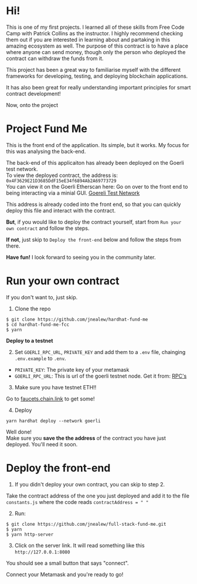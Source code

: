 # Hi! 

This is one of my first projects. I learned all of these skills from Free Code Camp with Patrick Collins as the instructor. I highly recommend checking them out if you are interested in learning about and partaking in this amazing ecosystem as well.
The purpose of this contract is to have a place where anyone can send money, though only the person who deployed the contract can withdraw the funds from it.  

This project has been a great way to familiarise myself with the different frameworks for developing, testing, and deploying blockchain applications.  

It has also been great for really understanding important principles for smart contract development!  

Now, onto the project

# Project Fund Me

This is the front end of the application. Its simple, but it works. My focus for this was analysing the back-end.

The back-end of this applicaiton has already been deployed on the Goerli test network.  
To view the deployed contract, the address is: `0x4F3629E21D3685DdF15eE34f6894Ab2A69773729`   
You can view it on the Goerli Etherscan here: Go on over to the front end to being interacting via a minial GUI. [Goereli Test Network](https://goerli.etherscan.io/address/0x4F3629E21D3685DdF15eE34f6894Ab2A69773729)

This address is already coded into the front end, so that you can quickly deploy this file and interact with the contract. 

**But**, if you would like to deploy the contract yourself, start from `Run your own contract` and follow the steps.   

**If not**, just skip to `Deploy the front-end` below and follow the steps from there.  

**Have fun!** I look forward to seeing you in the community later.

# Run your own contract
If you don't want to, just skip.

1. Clone the repo 
```
$ git clone https://github.com/jnealew/hardhat-fund-me
$ cd hardhat-fund-me-fcc
$ yarn
```  
**Deploy to a testnet**  

2. Set `GOERLI_RPC_URL`, `PRIVATE_KEY` and add them to a `.env` file, chainging `.env.example` to `.env`.

- `PRIVATE_KEY`: The private key of your metamask
- `GOERLI_RPC_URL`: This is url of the goerli testnet node. Get it from: [RPC's](https://rpc.info/)

3. Make sure you have testnet ETH!!

Go to [faucets.chain.link](https://faucets.chain.link/) to get some!

4. Deploy

```
yarn hardhat deploy --network goerli
```
Well done!  
Make sure you **save the the address** of the contract you have just deployed. You'll need it soon.

# Deploy the front-end

1. If you didn't deploy your own contract, you can skip to step 2.  

Take the contract address of the one you just deployed and add it to the file `constants.js` where the code reads `contractAddress = " "`  

2. Run:
```
$ git clone https://github.com/jnealew/full-stack-fund-me.git
$ yarn
$ yarn http-server
```

3. Click on the server link. It will read something like this `http://127.0.0.1:8080`  

You should see a small button that says "connect".  

Connect your Metamask and you're ready to go!
